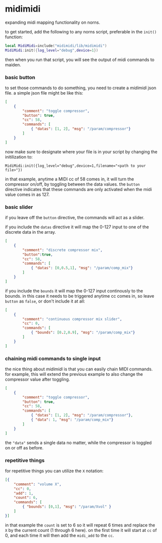 # midimidi

expanding midi mapping functionality on norns.

to get started, add the following to any norns script, preferable in the `init()` function:

```lua
local MidiMidi=include("midimidi/lib/midimidi")
MidiMidi:init({log_level="debug",device=1})
```

then when you run that script, you will see the output of midi commands to maiden.

### basic button

to set those commands to do something, you need to create a *midimidi* json file. a simple json file might be like this:

```json
[
	{
	    "comment": "toggle compressor",
	    "button": true,
	    "cc": 58,
	    "commands": [ 
	    	{ "datas": [1, 2], "msg": "/param/compressor"} 
	    ]
	}
]
```

now make sure to designate where your file is in your script by changing the initilization to:

```
MidiMidi:init({log_level="debug",device=1,filename="<path to your file>"})
```

in that example, anytime a MIDI cc of 58 comes in, it will turn the compressor on/off, by toggling between the data values. the `button` directive indicates that these commands are only activated when the midi value comes in as 127.

### basic slider

if you leave off the `button` directive, the commands will act as a slider. 

if you include the `datas` directive it will map the 0-127 input to one of the discrete data in the array.

```json
[
	{
	    "comment": "discrete compressor mix",
	    "button":true,
	    "cc": 58,
	    "commands": [ 
	    	{ "datas": [0,0.5,1], "msg": "/param/comp_mix"} 
	    ]
	}
]
```

if you include the `bounds` it will map the 0-127 input continously to the bounds. in this case it needs to be triggered anytime cc comes in, so leave `button` as `false`, or don't include it at all:

```json
[
	{
	    "comment": "continuous compressor mix slider",
	    "cc": 0,
	    "commands": [ 
	    	{ "bounds": [0.2,0.9], "msg": "/param/comp_mix"} 
	    ]
	}
]
```

### chaining midi commands to single input

the nice thing about *midimidi* is that you can easily chain MIDI commands. for example, this will extend the previous example to also
change the compressor value after toggling.

```json
[
	{
	    "comment": "toggle compressor",
	    "button": true,
	    "cc": 58,
	    "commands": [ 
	    	{ "datas": [1, 2], "msg": "/param/compressor"},
	    	{ "data": 1, "msg": "/param/comp_mix"}
	    ]
	}
]
```

the `"data"` sends a single data no matter, while the compressor is toggled on or off as before.

### repetitive things

for repetitive things you can utilize the `X` notation:

```json
[{
    "comment": "volume X",
    "cc": 0,
    "add": 1,
    "count": 6,
    "commands": [
    	{ "bounds": [0,1], "msg": "/param/Xvol" }
    ]
}]
```

in that example the `count` is set to 6 so it will repeat 6 times and replace the `X` by the current count (1 through 6 here). on the first time it will start at `cc` of 0, and each time it will then add the `midi_add` to the `cc`.